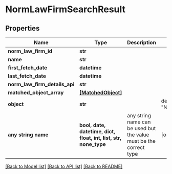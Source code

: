 # NormLawFirmSearchResult


## Properties
Name | Type | Description | Notes
------------ | ------------- | ------------- | -------------
**norm_law_firm_id** | **str** |  | 
**name** | **str** |  | 
**first_fetch_date** | **datetime** |  | 
**last_fetch_date** | **datetime** |  | 
**norm_law_firm_details_api** | **str** |  | 
**matched_object_array** | [**[MatchedObject]**](MatchedObject.md) |  | 
**object** | **str** |  | defaults to "NormLawFirmSearchResult"
**any string name** | **bool, date, datetime, dict, float, int, list, str, none_type** | any string name can be used but the value must be the correct type | [optional]

[[Back to Model list]](../README.md#documentation-for-models) [[Back to API list]](../README.md#documentation-for-api-endpoints) [[Back to README]](../README.md)


